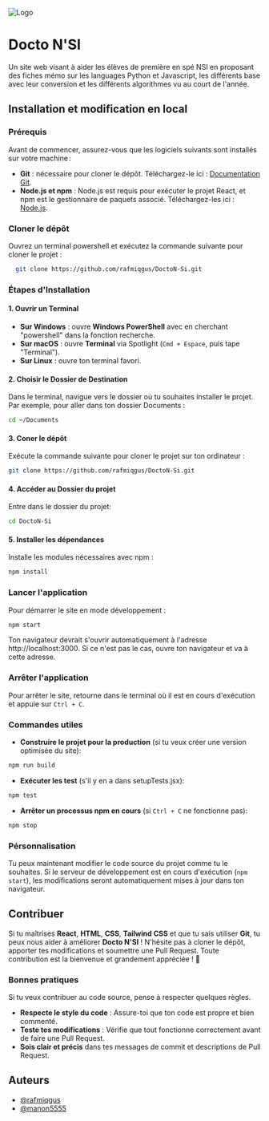 
![Logo](https://github.com/rafmiqgus/DoctoN-Si/blob/master/assets/src/img/logo_bannière.jpg)


# Docto N'SI

Un site web visant à aider les élèves de première en spé NSI en proposant des fiches mémo sur les languages Python et Javascript, les différents base avec leur conversion et les différents algorithmes vu au court de l'année. 


## Installation et modification en local

### Prérequis

Avant de commencer, assurez-vous que les logiciels suivants sont installés sur votre machine :

- **Git** : nécessaire pour cloner le dépôt. Téléchargez-le ici : [Documentation Git](https://github.com/git-guides/install-git).
- **Node.js et npm** : Node.js est requis pour exécuter le projet React, et npm est le gestionnaire de paquets associé. Téléchargez-les ici : [Node.js](https://nodejs.org/en/download/prebuilt-installer).

### Cloner le dépôt

Ouvrez un terminal powershell et exécutez la commande suivante pour cloner le projet :

```bash
  git clone https://github.com/rafmiqgus/DoctoN-Si.git
```
### Étapes d'Installation

#### 1. Ouvrir un Terminal

- **Sur Windows** : ouvre **Windows PowerShell** avec en cherchant "powershell" dans la fonction recherche.
- **Sur macOS** : ouvre **Terminal** via Spotlight (`Cmd + Espace`, puis tape "Terminal").
- **Sur Linux** : ouvre ton terminal favori.

#### 2. Choisir le Dossier de Destination

Dans le terminal, navigue vers le dossier où tu souhaites installer le projet. Par exemple, pour aller dans ton dossier Documents :

```Bash
cd ~/Documents
```

#### 3. Coner le dépôt

Exécute la commande suivante pour cloner le projet sur ton ordinateur :
```Bash
git clone https://github.com/rafmiqgus/DoctoN-Si.git
```

#### 4. Accéder au Dossier du projet 

Entre dans le dossier du projet:
```Bash
cd DoctoN-Si
```

#### 5. Installer les dépendances

Installe les modules nécessaires avec npm :
```Bash
npm install
```
### Lancer l'application

Pour démarrer le site en mode développement :
```Bash
npm start
```

Ton navigateur devrait s'ouvrir automatiquement à l'adresse http://localhost:3000. Si ce n'est pas le cas, ouvre ton navigateur et va à cette adresse.

### Arrêter l'application

Pour arrêter le site, retourne dans le terminal où il est en cours d'exécution et appuie sur `Ctrl + C`.

### Commandes utiles

- **Construire le projet pour la production** (si tu veux créer une version optimisée du site):
```Bash
npm run build
```

- **Exécuter les test** (s'il y en a dans setupTests.jsx):
```Bash
npm test
```

- **Arrêter un processus npm en cours** (si `Ctrl + C` ne fonctionne pas):
```Bash
npm stop
```

### Pérsonnalisation

Tu peux maintenant modifier le code source du projet comme tu le souhaites. Si le serveur de développement est en cours d'exécution (`npm start`), les modifications seront automatiquement mises à jour dans ton navigateur.




## Contribuer

Si tu maîtrises **React**, **HTML**, **CSS**, **Tailwind CSS** et que tu sais utiliser **Git**, tu peux nous aider à améliorer **Docto N'SI** ! N'hésite pas à cloner le dépôt, apporter tes modifications et soumettre une Pull Request. Toute contribution est la bienvenue et grandement appréciée ! 🚀

### Bonnes pratiques

Si tu veux contribuer au code source, pense à respecter quelques règles.
- **Respecte le style du code** : Assure-toi que ton code est propre et bien commenté.
- **Teste tes modifications** : Vérifie que tout fonctionne correctement avant de faire une Pull Request.
- **Sois clair et précis** dans tes messages de commit et descriptions de Pull Request.
## Auteurs

- [@rafmiqgus](https://www.github.com/rafmiqgus)
- [@manon5555](https://www.github.com/manon5555)

